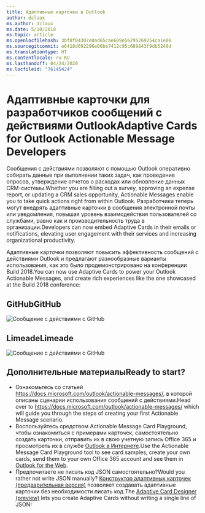 ```yaml
---
title: Адаптивные карточки в Outlook
author: dclaux
ms.author: dclaux
ms.date: 5/10/2018
ms.topic: article
ms.openlocfilehash: 3bf8f04307e0ad65cae609e56295269254ca1e06
ms.sourcegitcommit: e6418d692296e06be7412c95c689843f9db5240d
ms.translationtype: HT
ms.contentlocale: ru-RU
ms.lasthandoff: 04/24/2020
ms.locfileid: "76145424"
---
```

# <a name="adaptive-cards-for-outlook-actionable-message-developers"></a><span data-ttu-id="08ffa-102">Адаптивные карточки для разработчиков сообщений с действиями Outlook</span><span class="sxs-lookup"><span data-stu-id="08ffa-102">Adaptive Cards for Outlook Actionable Message Developers</span></span>

<span data-ttu-id="08ffa-103">Сообщения с действиями позволяют с помощью Outlook оперативно собирать данные при выполнении таких задач, как проведение опросов, утверждение отчетов о расходах или обновление данных CRM-системы.</span><span class="sxs-lookup"><span data-stu-id="08ffa-103">Whether you are filling out a survey, approving an expense report, or updating a CRM sales opportunity, Actionable Messages enable you to take quick actions right from within Outlook.</span></span> <span data-ttu-id="08ffa-104">Разработчики теперь могут внедрять адаптивные карточки в сообщения электронной почты или уведомления, повышая уровень взаимодействия пользователей со службами, равно как и производительность труда в организации.</span><span class="sxs-lookup"><span data-stu-id="08ffa-104">Developers can now embed Adaptive Cards in their emails or notifications, elevating user engagement with their services and increasing organizational productivity.</span></span>

<span data-ttu-id="08ffa-105">Адаптивные карточки позволяют повысить эффективность сообщений с действиями Outlook и предлагают разнообразные варианты использования, как это было продемонстрировано на конференции Build 2018.</span><span class="sxs-lookup"><span data-stu-id="08ffa-105">You can now use Adaptive Cards to power your Outlook Actionable Messages, and create rich experiences like the one showcased at the Build 2018 conference:</span></span>

## <a name="github"></a><span data-ttu-id="08ffa-106">GitHub</span><span class="sxs-lookup"><span data-stu-id="08ffa-106">GitHub</span></span>
![Сообщение с действиями с GitHub](media/outlook/GitHub.png)

## <a name="limeade"></a><span data-ttu-id="08ffa-108">Limeade</span><span class="sxs-lookup"><span data-stu-id="08ffa-108">Limeade</span></span>
![Сообщение с действиями с GitHub](media/outlook/Limeade.jpg)


## <a name="ready-to-start"></a><span data-ttu-id="08ffa-110">Дополнительные материалы</span><span class="sxs-lookup"><span data-stu-id="08ffa-110">Ready to start?</span></span>

- <span data-ttu-id="08ffa-111">Ознакомьтесь со статьей https://docs.microsoft.com/outlook/actionable-messages/, в которой описаны сценарии использования сообщений с действиями.</span><span class="sxs-lookup"><span data-stu-id="08ffa-111">Head over to https://docs.microsoft.com/outlook/actionable-messages/ which will guide you through the steps of creating your first Actionable Message scenario.</span></span>
- <span data-ttu-id="08ffa-112">Воспользуйтесь средством Actionable Message Card Playground, чтобы ознакомиться с примерами карточек, самостоятельно создать карточки, отправить их в свою учетную запись Office 365 и просмотреть их в службе [Outlook в Интернете](https://outlook.office.com).</span><span class="sxs-lookup"><span data-stu-id="08ffa-112">Use the Actionable Message Card Playground tool to see card samples, create your own cards, send them to your own Office 365 account and see them in [Outlook for the Web](https://outlook.office.com).</span></span>
- <span data-ttu-id="08ffa-113">Предпочитаете не писать код JSON самостоятельно?</span><span class="sxs-lookup"><span data-stu-id="08ffa-113">Would you rather not write JSON manually?</span></span> <span data-ttu-id="08ffa-114">[Конструктор адаптивных карточек (предварительная версия)](https://acdesignerbeta.azurewebsites.net) позволяет создавать адаптивные карточки без необходимости писать код.</span><span class="sxs-lookup"><span data-stu-id="08ffa-114">The [Adaptive Card Designer (preview)](https://acdesignerbeta.azurewebsites.net) lets you create Adaptive Cards without writing a single line of JSON!</span></span>